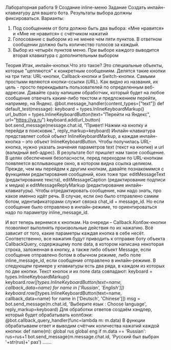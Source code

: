  Лабораторная работа 9
Создание inline-меню
Задание
Создать инлайн-клавиатуру для вашего бота. Результаты выбора должны фиксироваться.
 Варианты:
1. Под сообщением от бота должно быть два выбора: «Мне нравится» и «Мне не нравится» с счётчиком нажатий
2. Голосование с выбором из не менее чем пяти пунктов. В ответном сообщении должно быть количество голосов за каждый.
3. Выбор из четырёх пунктов меню. При выборе каждого выводится вторая клавиатура с дополнительным выбором

 Теория
Итак, ​инлайн-кнопки.​Что это такое? Это специальные объекты, которые "цепляются" к конкретным сообщениям. Делятся такие кнопки на три типа: URL-кнопки, Callback-кнопки и Switch-кнопки.
Самыми простыми являются кнопки-ссылки (URL). Как видно из названия, их цель - просто перекидывать пользователей по определенным веб-адресам. Давайте сразу напишем обработчик, который будет на любое сообщение отвечать каким-либо текстом и предложением перейти, например, на Яндекс.
@bot.message_handler(content_types=["text"]) def default_test(message):
keyboard = types.InlineKeyboardMarkup()
url_button = types.InlineKeyboardButton(text="Перейти на Яндекс", url="https://ya.ru")
keyboard.add(url_button)
bot.send_message(message.chat.id, "Привет! Нажми на кнопку и перейди в поисковик.", reply_markup=keyboard)
Инлайн-клавиатура представляет собой объект InlineKeyboardMarkup, а каждая инлайн-кнопка – это объект InlineKeyboardButton. Чтобы получилась URL-кнопка, нужно указать значения параметров text (текст на кнопке) и url (валидный веб-адрес). В результате бот пришлет нам такое сообщение. В целях обеспечения безопасности, перед переходом по URL-кнопкам появляется всплывающее окно, в котором видна ссылка целиком.
Прежде, чем мы перейдем к другим кнопкам, давайте познакомимся с функциями редактирования сообщений, коих тоже три: editMessageText (редактирование текста), editMessageCaption (редактирование подписи к медиа) и editMessageReplyMarkup (редактирование инлайн-клавиатуры).
Чтобы отредактировать сообщение, нам надо знать, про какое именно идёт речь. В случае, если оно было отправлено самим ботом, идентификаторами служит связка chat_id + message_id. Но если сообщение было отправлено в инлайн-режиме, то ориентироваться надо по параметру inline_message_id.
 
 И вот теперь вернемся к кнопкам. На очереди – ​Callback.​Колбэк-кнопки позволяют выполнять произвольные действия по их нажатию. Всё зависит от того, какие параметры каждая кнопка в себе несёт. Соответственно, все нажатия будут приводить к отправке боту объекта CallbackQuery, содержащему поле data, в котором написана некоторая строка, заложенная в кнопку, а также либо объект Message, если сообщение отправлено ботом в обычном режиме, либо поле inline_message_id, если сообщение отправлено в инлайн-режиме.
В следующем примере у клавиатуры есть два ряда, в каждом из которых по две кнопки. Текст кнопок и их поле data совпадают:
keyboard = types.InlineKeyboardMarkup() keyboard.row(*[types.InlineKeyboardButton(text=name,
callback_data=name) for name in ['Russian', 'English']]) keyboard.row(*[types.InlineKeyboardButton(text=name,
callback_data=name) for name in ['Deutsch', 'Chinese']]) msg = bot.send_message(m.chat.id, 'Выберите язык : Choose language',
reply_markup=keyboard)
Для обработки ответов создаём хэндлер, который будет обрабатывать коллбэки:
@bot.callback_query_handler(func=lambda m: m.data)
В функции обрабатываем ответ и выводим счётчик количества нажатий каждой кнопки:
def name(m): global rus global eng
if m.data == 'Russian': rus=rus+1
bot.send_message(m.message.chat.id, 'Русский был выбран '+str(rus)+' раз')
.......
